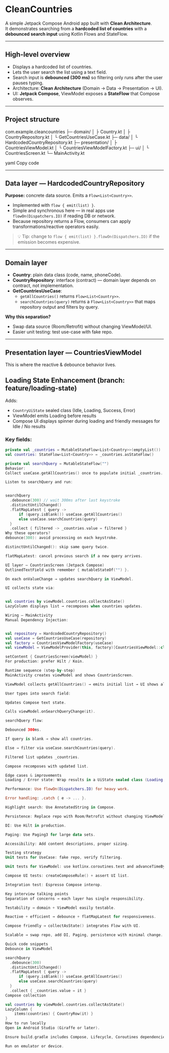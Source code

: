 # CleanCountries

A simple Jetpack Compose Android app built with **Clean Architecture**.  
It demonstrates searching from a **hardcoded list of countries** with a **debounced search input** using Kotlin Flows and StateFlow.

---

## High-level overview

- Displays a hardcoded list of countries.
- Lets the user search the list using a text field.
- Search input is **debounced (300 ms)** so filtering only runs after the user pauses typing.
- Architecture: **Clean Architecture** (Domain → Data → Presentation → UI).
- UI: **Jetpack Compose**, ViewModel exposes a **StateFlow** that Compose observes.

---

## Project structure

com.example.cleancountries
├─ domain/
│ ├ Country.kt
│ ├ CountryRepository.kt
│ └ GetCountriesUseCase.kt
├─ data/
│ └ HardcodedCountryRepository.kt
├─ presentation/
│ ├ CountriesViewModel.kt
│ └ CountriesViewModelFactory.kt
├─ ui/
│ └ CountriesScreen.kt
└─ MainActivity.kt

yaml
Copy code

---

## Data layer — HardcodedCountryRepository

**Purpose:** concrete data source. Emits a `Flow<List<Country>>`.

- Implemented with `flow { emit(list) }`.
- Simple and synchronous here — in real apps use `flowOn(Dispatchers.IO)` if reading DB or network.
- Because repository returns a Flow, consumers can apply transformations/reactive operators easily.

> 💡 Tip: change to `flow { emit(list) }.flowOn(Dispatchers.IO)` if the emission becomes expensive.

---

## Domain layer

- **Country**: plain data class (code, name, phoneCode).
- **CountryRepository**: interface (contract) — domain layer depends on contract, not implementation.
- **GetCountriesUseCase**:
    - `getAllCountries()` returns `Flow<List<Country>>`.
    - `searchCountries(query)` returns a `Flow<List<Country>>` that maps repository output and filters by query.

**Why this separation?**
- Swap data source (Room/Retrofit) without changing ViewModel/UI.
- Easier unit testing: test use-case with fake repo.

---

## Presentation layer — CountriesViewModel

This is where the reactive & debounce behavior lives.

## Loading State Enhancement (branch: feature/loading-state)

Adds:
- `CountryUiState` sealed class (Idle, Loading, Success, Error)
- ViewModel emits Loading before results
- Compose UI displays spinner during loading and friendly messages for Idle / No results

### Key fields:
```kotlin
private val _countries = MutableStateFlow<List<Country>>(emptyList())
val countries: StateFlow<List<Country>> = _countries.asStateFlow()

private val searchQuery = MutableStateFlow("")
Behavior:
Collect useCase.getAllCountries() once to populate initial _countries.

Listen to searchQuery and run:


searchQuery
  .debounce(300) // wait 300ms after last keystroke
  .distinctUntilChanged()
  .flatMapLatest { query ->
      if (query.isBlank()) useCase.getAllCountries()
      else useCase.searchCountries(query)
  }
  .collect { filtered -> _countries.value = filtered }
Why these operators?
debounce(300): avoid processing on each keystroke.

distinctUntilChanged(): skip same query twice.

flatMapLatest: cancel previous search if a new query arrives.

UI layer — CountriesScreen (Jetpack Compose)
OutlinedTextField with remember { mutableStateOf("") }.

On each onValueChange → updates searchQuery in ViewModel.

UI collects state via:


val countries by viewModel.countries.collectAsState()
LazyColumn displays list → recomposes when countries updates.

Wiring — MainActivity
Manual Dependency Injection:


val repository = HardcodedCountryRepository()
val useCase = GetCountriesUseCase(repository)
val factory = CountriesViewModelFactory(useCase)
val viewModel = ViewModelProvider(this, factory)[CountriesViewModel::class.java]

setContent { CountriesScreen(viewModel) }
For production: prefer Hilt / Koin.

Runtime sequence (step-by-step)
MainActivity creates viewModel and shows CountriesScreen.

ViewModel collects getAllCountries() → emits initial list → UI shows all countries.

User types into search field:

Updates Compose text state.

Calls viewModel.onSearchQueryChange(it).

searchQuery flow:

Debounced 300ms.

If query is blank → show all countries.

Else → filter via useCase.searchCountries(query).

Filtered list updates _countries.

Compose recomposes with updated list.

Edge cases & improvements
Loading / Error state: Wrap results in a UiState sealed class (Loading, Success, Error).

Performance: Use flowOn(Dispatchers.IO) for heavy work.

Error handling: .catch { e -> ... }.

Highlight search: Use AnnotatedString in Compose.

Persistence: Replace repo with Room/Retrofit without changing ViewModel/UI.

DI: Use Hilt in production.

Paging: Use Paging3 for large data sets.

Accessibility: Add content descriptions, proper sizing.

Testing strategy
Unit tests for UseCase: fake repo, verify filtering.

Unit tests for ViewModel: use kotlinx.coroutines.test and advanceTimeBy for debounce.

Compose UI tests: createComposeRule() + assert UI list.

Integration test: Espresso Compose interop.

Key interview talking points
Separation of concerns → each layer has single responsibility.

Testability → domain + ViewModel easily testable.

Reactive + efficient → debounce + flatMapLatest for responsiveness.

Compose friendly → collectAsState() integrates Flow with UI.

Scalable → swap repo, add DI, Paging, persistence with minimal change.

Quick code snippets
Debounce in ViewModel

searchQuery
  .debounce(300)
  .distinctUntilChanged()
  .flatMapLatest { query ->
      if (query.isBlank()) useCase.getAllCountries()
      else useCase.searchCountries(query)
  }
  .collect { _countries.value = it }
Compose collection

val countries by viewModel.countries.collectAsState()
LazyColumn {
    items(countries) { CountryRow(it) }
}
How to run locally
Open in Android Studio (Giraffe or later).

Ensure build.gradle includes Compose, Lifecycle, Coroutines dependencies.

Run on emulator or device.

